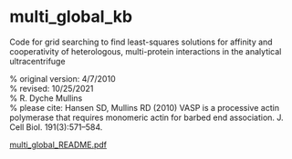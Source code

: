 # multi_global_kb
Code for grid searching to find least-squares solutions for affinity and cooperativity of heterologous, multi-protein interactions in the analytical ultracentrifuge

% original version: 4/7/2010  
% revised: 10/25/2021  
% R. Dyche Mullins  
% please cite: Hansen SD, Mullins RD (2010) VASP is a processive actin polymerase that requires monomeric actin for barbed end association. J. Cell Biol. 191(3):571–584.

[multi_global_README.pdf](https://github.com/mullinslabUCSF/multi_global_kb/files/7621492/multi_global_README.pdf)
